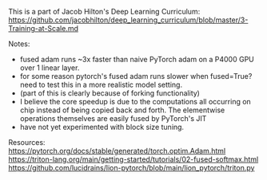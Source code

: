 This is a part of Jacob Hilton's Deep Learning Curriculum: https://github.com/jacobhilton/deep_learning_curriculum/blob/master/3-Training-at-Scale.md

Notes:
- fused adam runs ~3x faster than naive PyTorch adam on a P4000 GPU over 1 linear layer. 
- for some reason pytorch's fused adam runs slower when fused=True? need to test this in a more realistic model setting. 
- (part of this is clearly because of forking functionality)
- I believe the core speedup is due to the computations all occurring on chip instead of being copied back and forth. The elementwise operations themselves are easily fused by PyTorch's JIT 
- have not yet experimented with block size tuning.

Resources:
https://pytorch.org/docs/stable/generated/torch.optim.Adam.html
https://triton-lang.org/main/getting-started/tutorials/02-fused-softmax.html
https://github.com/lucidrains/lion-pytorch/blob/main/lion_pytorch/triton.py


